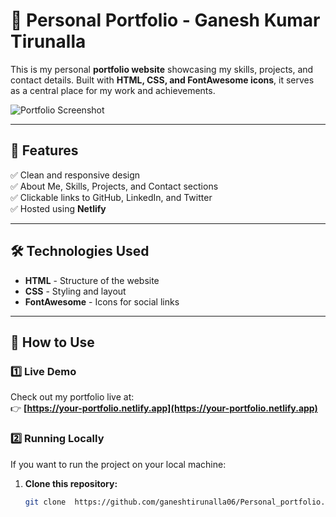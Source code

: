 # 🚀 Personal Portfolio - Ganesh Kumar Tirunalla  

This is my personal **portfolio website** showcasing my skills, projects, and contact details. Built with **HTML, CSS, and FontAwesome icons**, it serves as a central place for my work and achievements.  

![Portfolio Screenshot]([screenshot.png](https://github.com/ganeshtirunalla06/Personal_portfolio/blob/main/Screenshot%20.png))  <!-- Add a screenshot of your website -->

---

## 📌 Features  
✅ Clean and responsive design  
✅ About Me, Skills, Projects, and Contact sections  
✅ Clickable links to GitHub, LinkedIn, and Twitter  
✅ Hosted using **Netlify**  

---

## 🛠️ Technologies Used  
- **HTML** - Structure of the website  
- **CSS** - Styling and layout  
- **FontAwesome** - Icons for social links  

---

## 🚀 How to Use  
### **1️⃣ Live Demo**  
Check out my portfolio live at:  
👉 **[https://your-portfolio.netlify.app](https://your-portfolio.netlify.app)**  

### **2️⃣ Running Locally**  
If you want to run the project on your local machine:  

1. **Clone this repository:**  
   ```sh
   git clone  https://github.com/ganeshtirunalla06/Personal_portfolio.git
